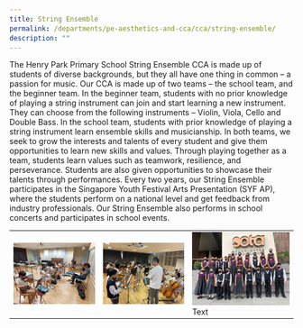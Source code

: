 ```yaml
---
title: String Ensemble
permalink: /departments/pe-aesthetics-and-cca/cca/string-ensemble/
description: ""
---
```

The Henry Park Primary School String Ensemble CCA is made up of students of diverse backgrounds, but they all have one thing in common – a passion for music. 
Our CCA is made up of two teams – the school team, and the beginner team. In the beginner team, students with no prior knowledge of playing a string instrument can join and start learning a new instrument. They can choose from the following instruments – Violin, Viola, Cello and Double Bass. In the school team, students with prior knowledge of playing a string instrument learn ensemble skills and musicianship. In both teams, we seek to grow the interests and talents of every student and give them opportunities to learn new skills and values. Through playing together as a team, students learn values such as teamwork, resilience, and perseverance.
Students are also given opportunities to showcase their talents through performances. Every two years, our String Ensemble participates in the Singapore Youth Festival Arts Presentation (SYF AP), where the students perform on a national level and get feedback from industry professionals. Our String Ensemble also performs in school concerts and participates in school events.




|  |  |  |
| -------- | -------- | -------- |
| ![](/images/beginner%20team.jpg)     | ![](/images/school%20team.jpg)     | ![](/images/syf%202022.jpeg)Text     |

